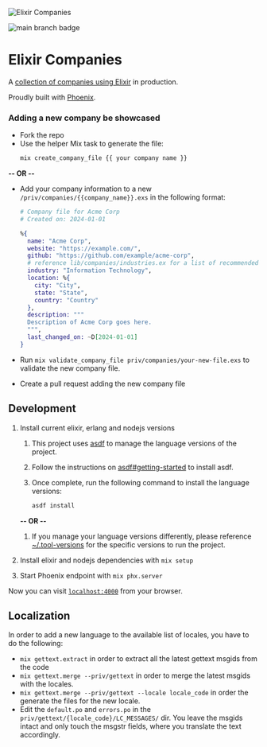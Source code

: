 ![Elixir Companies](https://user-images.githubusercontent.com/73386/33328317-e6e58c6e-d416-11e7-9a16-b60700db0a51.png)

![main branch badge](https://github.com/beam-community/elixir-companies/actions/workflows/ci.yaml/badge.svg?branch=main)

# Elixir Companies

A [collection of companies using Elixir](https://elixir-companies.com/) in production.

Proudly built with [Phoenix](https://phoenixframework.org).

### Adding a new company be showcased

- Fork the repo
- Use the helper Mix task to generate the file:
  ```sh
  mix create_company_file {{ your company name }}
  ```

**-- OR --**

- Add your company information to a new `/priv/companies/{{company_name}}.exs` in the following format:

  ```elixir
  # Company file for Acme Corp
  # Created on: 2024-01-01

  %{
    name: "Acme Corp",
    website: "https://example.com/",
    github: "https://github.com/example/acme-corp",
    # reference lib/companies/industries.ex for a list of recommended industries to use here
    industry: "Information Technology",
    location: %{
      city: "City",
      state: "State",
      country: "Country"
    },
    description: """
    Description of Acme Corp goes here.
    """,
    last_changed_on: ~D[2024-01-01]
  }
  ```

- Run `mix validate_company_file priv/companies/your-new-file.exs` to validate the new company file.
- Create a pull request adding the new company file

## Development

1. Install current elixir, erlang and nodejs versions

   1. This project uses [asdf](https://asdf-vm.com/) to manage the language versions of the project.
   1. Follow the instructions on [asdf#getting-started](https://asdf-vm.com/guide/getting-started.html) to install asdf.
   1. Once complete, run the following command to install the language versions:

      ```sh
      asdf install
      ```

   **-- OR --**

   1. If you manage your language versions differently, please reference [~/.tool-versions](.tool-versions) for the specific versions to run the project.

1. Install elixir and nodejs dependencies with `mix setup`
1. Start Phoenix endpoint with `mix phx.server`

Now you can visit [`localhost:4000`](http://localhost:4000) from your browser.

## Localization

In order to add a new language to the available list of locales, you have to do the following:

- `mix gettext.extract` in order to extract all the latest gettext msgids from the code
- `mix gettext.merge --priv/gettext` in order to merge the latest msgids with the locales.
- `mix gettext.merge --priv/gettext --locale locale_code` in order the generate the files for the new locale.
- Edit the `default.po` and `errors.po` in the `priv/gettext/{locale_code}/LC_MESSAGES/` dir. You leave the msgids intact and only touch the msgstr fields, where you translate the text accordingly.
